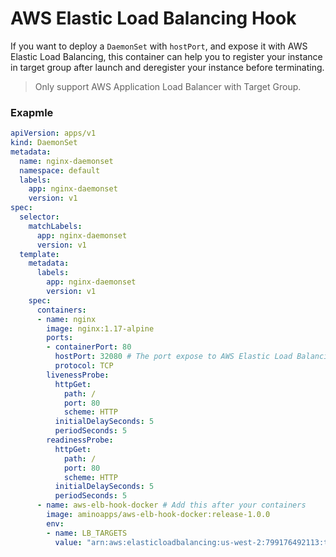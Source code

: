# AWS Elastic Load Balancing Hook

If you want to deploy a `DaemonSet` with `hostPort`, and expose it with AWS Elastic Load Balancing, this container can help you to register your instance in target group after launch and deregister your instance before terminating.

> Only support AWS Application Load Balancer with Target Group.

### Exapmle

```yaml
apiVersion: apps/v1
kind: DaemonSet
metadata:
  name: nginx-daemonset
  namespace: default
  labels:
    app: nginx-daemonset
    version: v1
spec:
  selector:
    matchLabels:
      app: nginx-daemonset
      version: v1
  template:
    metadata:
      labels:
        app: nginx-daemonset
        version: v1
    spec:
      containers:
      - name: nginx
        image: nginx:1.17-alpine
        ports:
        - containerPort: 80
          hostPort: 32080 # The port expose to AWS Elastic Load Balancing
          protocol: TCP
        livenessProbe:
          httpGet:
            path: /
            port: 80
            scheme: HTTP
          initialDelaySeconds: 5
          periodSeconds: 5
        readinessProbe:
          httpGet:
            path: /
            port: 80
            scheme: HTTP
          initialDelaySeconds: 5
          periodSeconds: 5
      - name: aws-elb-hook-docker # Add this after your containers
        image: aminoapps/aws-elb-hook-docker:release-1.0.0
        env:
        - name: LB_TARGETS
          value: "arn:aws:elasticloadbalancing:us-west-2:799176492113:targetgroup/k8s-nodes-nginx-ingress/b4e8913e6bf8c1d5|32080"
```
